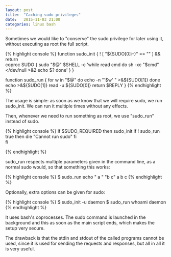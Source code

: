 ```yaml
---
layout: post
title:  "Caching sudo privileges" 
date:   2015-11-03 21:00
categories: linux bash
---
```


Sometimes we would like to "conserve" the sudo privilege for later using it, without executing as root the full script.

{% highlight console %}
function sudo_init  {
	! [ "${SUDO[0]:-}" == "" ] && return	
	coproc SUDO {
		sudo "$@" $SHELL -c 'while read cmd
			do
				sh -xc "$cmd" </dev/null >&2
				echo $? 
			done'
	}
}

function sudo_run  {
	for w in "$@"
	do 
		echo -n "'$w' " >&${SUDO[1]}
	done 
	echo >&${SUDO[1]}
	read -u ${SUDO[0]}
	return $REPLY
}
{% endhighlight %}

The usage is simple: as soon as we know that we will require sudo, we run sudo_init. We can run it multiple times without any effects.

Then, whenever we need to run something as root, we use "sudo_run" instead of sudo.


{% highlight console %}
if $SUDO_REQUIRED
then
	sudo_init
	if ! sudo_run true
	then
		die "Cannot run sudo"
	fi 	
fi

{% endhighlight %}

sudo_run respects multiple parameters given in the command line, as a normal sudo would, so that something this works:


{% highlight console %}
$ sudo_run echo "  a  "  "b c"
  a
b c
{% endhighlight %}

Optionally, extra options can be given for sudo:

{% highlight console %}
$ sudo_init -u daemon
$ sudo_run whoami
daemon
{% endhighlight %}

It uses bash's coprocesses.  The sudo command is launched in the background and this as soon as the main script ends, which makes the setup very secure.

The drawback is that the stdin and stdout of the called programs cannot be used, since it is used for sending the requests and responses, but all in all it is very useful.
